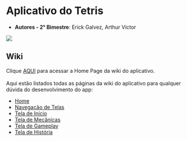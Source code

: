 # Aplicativo do Tetris
- **Autores - 2° Bimestre**: Erick Galvez, Arthur Victor
  
<img src="https://bdjogos.com.br/capas/4166-Tetris-Game-Boy-capa-1.jpg">

## Wiki
Clique [AQUI](https://github.com/ArthurJD1777/Moblie-App-Tetris-3JD/wiki) para acessar a Home Page da wiki do aplicativo.
<br><br>
Aqui estão listados todas as páginas da wiki do aplicativo para qualquer dúvida do desenvolvimento do app:
- [Home](https://github.com/ArthurJD1777/Moblie-App-Tetris-3JD/wiki)
- [Navegação de Telas](https://github.com/ArthurJD1777/Moblie-App-Tetris-3JD/wiki/Navegação-de-Telas)
- [Tela de Início](https://github.com/ArthurJD1777/Moblie-App-Tetris-3JD/wiki/Tela-de-Início)
- [Tela de Mecânicas](https://github.com/ArthurJD1777/Moblie-App-Tetris-3JD/wiki/Tela-de-Mecânicas)
- [Tela de Gameplay](https://github.com/ArthurJD1777/Moblie-App-Tetris-3JD/wiki/Tela-de-Gameplay)
- [Tela de História](https://github.com/ArthurJD1777/Moblie-App-Tetris-3JD/wiki/Tela-de-História)
